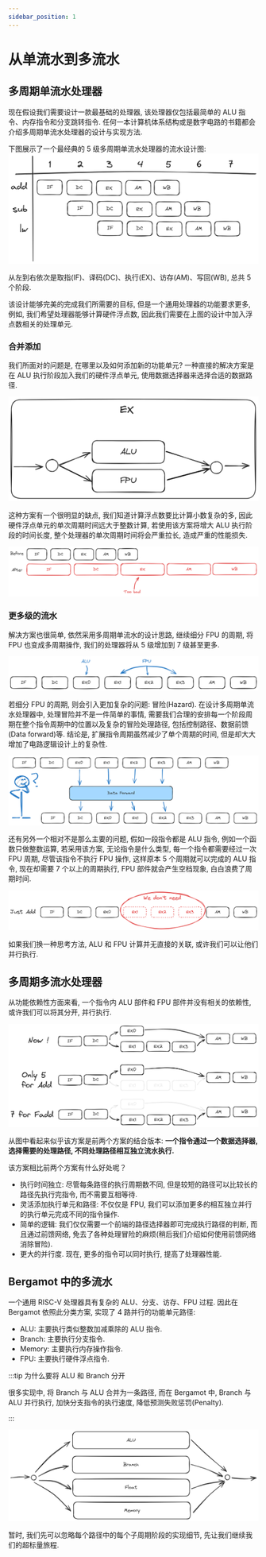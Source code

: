 ```yaml
---
sidebar_position: 1
---
```


# 从单流水到多流水

## 多周期单流水处理器

现在假设我们需要设计一款最基础的处理器, 该处理器仅包括最简单的 ALU 指令、内存指令和分支跳转指令. 任何一本计算机体系结构或是数字电路的书籍都会介绍多周期单流水处理器的设计与实现方法.

下图展示了一个最经典的 5 级多周期单流水处理器的流水设计图:
![5 stages](./img/5-stage.png)

从左到右依次是取指(IF)、译码(DC)、执行(EX)、访存(AM)、写回(WB), 总共 5 个阶段.

该设计能够完美的完成我们所需要的目标, 但是一个通用处理器的功能要求更多, 例如, 我们希望处理器能够计算硬件浮点数, 因此我们需要在上图的设计中加入浮点数相关的处理单元.

### 合并添加

我们所面对的问题是, 在哪里以及如何添加新的功能单元? 一种直接的解决方案是在 ALU 执行阶段加入我们的硬件浮点单元, 使用数据选择器来选择合适的数据路径.

![ALU or FPU](./img/alu-or-fpu.png)

这种方案有一个很明显的缺点, 我们知道计算浮点数要比计算小数复杂的多, 因此硬件浮点单元的单次周期时间远大于整数计算, 若使用该方案将增大 ALU 执行阶段的时间长度, 整个处理器的单次周期时间将会严重拉长, 造成严重的性能损失.

![Too bad](./img/too-bad.png)

### 更多级的流水

解决方案也很简单, 依然采用多周期单流水的设计思路, 继续细分 FPU 的周期, 将 FPU 也变成多周期操作, 我们的处理器将从 5 级增加到 7 级甚至更多.

![Long stages](./img/long-stages.png)


若细分 FPU 的周期, 则会引入更加复杂的问题: 冒险(Hazard). 在设计多周期单流水处理器中, 处理冒险并不是一件简单的事情, 需要我们合理的安排每一个阶段周期在整个指令周期中的位置以及复杂的冒险处理路径, 包括控制路径、数据前馈(Data forward)等. 结论是, 扩展指令周期虽然减少了单个周期的时间, 但是却大大增加了电路逻辑设计上的复杂性.

![How to data forward](./img/how-to-data-forward.png)

还有另外一个相对不是那么主要的问题, 假如一段指令都是 ALU 指令, 例如一个函数只做整数运算, 若采用该方案, 无论指令是什么类型, 每一个指令都需要经过一次 FPU 周期, 尽管该指令不执行 FPU 操作, 这样原本 5 个周期就可以完成的 ALU 指令, 现在却需要 7 个以上的周期执行, FPU 部件就会产生空档现象, 白白浪费了周期时间.

![Just add](./img/just-add.png)

如果我们换一种思考方法, ALU 和 FPU 计算并无直接的关联, 或许我们可以让他们并行执行.

## 多周期多流水处理器

从功能依赖性方面来看, 一个指令内 ALU 部件和 FPU 部件并没有相关的依赖性, 或许我们可以将其分开, 并行执行.

![Multi stages](./img/multi-stages.png)

从图中看起来似乎该方案是前两个方案的结合版本: **一个指令通过一个数据选择器, 选择需要的处理路径, 不同处理路径相互独立流水执行.**

该方案相比前两个方案有什么好处呢？

- 执行时间独立: 尽管每条路径的执行周期数不同, 但是较短的路径可以比较长的路径先执行完指令, 而不需要互相等待.
- 灵活添加执行单元和路径: 不仅仅是 FPU, 我们可以添加更多的相互独立并行的执行单元完成不同的指令操作.
- 简单的逻辑: 我们仅仅需要一个前端的路径选择器即可完成执行路径的判断, 而且通过前馈网络, 免去了各种处理冒险的麻烦(稍后我们介绍如何使用前馈网络消除冒险).
- 更大的并行度. 现在, 更多的指令可以同时执行, 提高了处理器性能.

## Bergamot 中的多流水

一个通用 RISC-V 处理器具有复杂的 ALU、分支、访存、FPU 过程. 因此在 Bergamot 依照此分类方案, 实现了 4 路并行的功能单元路径:

- ALU: 主要执行类似整数加减乘除的 ALU 指令.
- Branch: 主要执行分支指令.
- Memory: 主要执行内存操作指令.
- FPU: 主要执行硬件浮点指令.

:::tip 为什么要将 ALU 和 Branch 分开

很多实现中, 将 Branch 与 ALU 合并为一条路径, 而在 Bergamot 中, Branch 与 ALU 并行执行, 加快分支指令的执行速度, 降低预测失败惩罚(Penalty).

:::

![Bergamot stages](./img/bergamot-stages.png)

暂时, 我们先可以忽略每个路径中的每个子周期阶段的实现细节, 先让我们继续我们的超标量旅程.